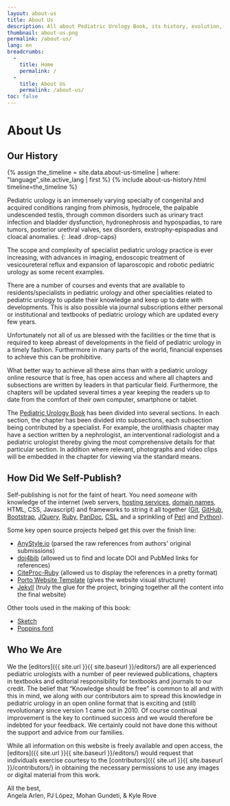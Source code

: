 ```yaml
---
layout: about-us
title: About Us
description: All about Pediatric Urology Book, its history, evolution, and ongoing mission.
thumbnail: about-us.png
permalink: /about-us/
lang: en
breadcrumbs:
  - 
    title: Home
    permalink: /
  - 
    title: About Us
    permalink: /about-us/
toc: false
---
```


# About **Us**

## Our **History**

{% assign the_timeline = site.data.about-us-timeline | where: "language",site.active_lang | first %}
{% include about-us-history.html timeline=the_timeline %}

Pediatric urology is an immensely varying specialty of congenital and acquired conditions ranging from phimosis, hydrocele, the palpable undescended testis, through common disorders such as urinary tract infection and bladder dysfunction, hydronephrosis and hypospadias, to rare tumors, posterior urethral valves, sex disorders, exstrophy-epispadias and cloacal anomalies.
{: .lead .drop-caps}

The scope and complexity of specialist pediatric urology practice is ever increasing, with advances in imaging, endoscopic treatment of vesicoureteral reflux and expansion of laparoscopic and robotic pediatric urology as some recent examples.

There are a number of courses and events that are available to residents/specialists in pediatric urology and other specialities related to pediatric urology to update their knowledge and keep up to date with developments. This is also possible via journal subscriptions either personal or institutional and textbooks of pediatric urology which are updated every few years.

Unfortunately not all of us are blessed with the facilities or the time that is required to keep abreast of developments in the field of pediatric urology in a timely fashion. Furthermore in many parts of the world, financial expenses to achieve this can be prohibitive.

What better way to achieve all these aims than with a pediatric urology online resource that is free, has open access and where all chapters and subsections are written by leaders in that particular field. Furthermore, the chapters will be updated several times a year keeping the readers up to date from the comfort of their own computer, smartphone or tablet. 

The [Pediatric Urology Book](/) has been divided into several sections. In each section, the chapter has been divided into subsections, each subsection being contributed by a specialist. For example, the urolithiasis chapter may have a section written by a nephrologist, an interventional radiologist and a pediatric urologist thereby giving the most comprehensive details for that particular section. In addition where relevant, photographs and video clips will be embedded in the chapter for viewing via the standard means.

## How Did We **Self-Publish**?

Self-publishing is not for the faint of heart. You need _someone_ with knowledge of the internet (web servers, [hosting services](https://digitalocean.com), [domain names](https://cloudflare.com), HTML, CSS, Javascript) and frameworks to string it all together ([Git](https://git-scm.com), [GitHub](https://github.com), [Bootstrap](https://getbootstrap.com), [JQuery](https://jquery.com), [Ruby](https://www.ruby-lang.org/en/), [PanDoc](https://pandoc.org), [CSL](http://citationstyles.org/), and a sprinkling of [Perl](https://www.perl.org) and [Python](https://www.python.org)).

Some key open source projects helped get this over the finish line:
- [AnyStyle.io](https://anystyle.io) (parsed the raw references from authors' original submissions)
- [doi4bib](https://github.com/sharkovsky/doi4bib) (allowed us to find and locate DOI and PubMed links for references)
- [CiteProc-Ruby](https://github.com/inukshuk/citeproc-ruby) (allowed us to display the references in a pretty format)
- [Porto Website Template](https://themeforest.net/item/porto-responsive-html5-template/4106987) (gives the website visual structure)
- [Jekyll](https://jekyllrb.com) (truly the glue for the project, bringing together all the content into the final website)

Other tools used in the making of this book:
- [Sketch](https://www.sketch.com)
- [Poppins font](https://fonts.adobe.com/fonts/poppins)

## Who **We Are**

We the [editors]({{ site.url }}{{ site.baseurl }}/editors/) are all experienced pediatric urologists with a number of peer reviewed publications, chapters in textbooks and editorial responsibility for textbooks and journals to our credit. The belief that “Knowledge should be free” is common to all and with this in mind, we along with our contributors aim to spread this knowledge in pediatric urology in an open online format that is exciting and (still) revolutionary since version 1 came out in 2010. Of course continual improvement is the key to continued success and we would therefore be indebted for your feedback. We certainly could not have done this without the support and advice from our families.

While all information on this website is freely available and open access, the [editors]({{ site.url }}{{ site.baseurl }}/editors/) would request that individuals exercise courtesy to the [contributors]({{ site.url }}{{ site.baseurl }}/contributors/) in obtaining the necessary permissions to use any images or digital material from this work.

All the best,  
Angela Arlen, PJ López, Mohan Gundeti, & Kyle Rove